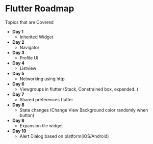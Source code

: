 # Flutter Roadmap
Topics that are Covered 

* **Day 1** 
  * Inherited Widget
* **Day 2** 
  * Navigator 
* **Day 3**
  * Profile UI
* **Day 4**
  * Listview
* **Day 5**
  * Networking using http
* **Day 6**
  * Viewgroups in flutter (Stack, Constrained box, expanded..)
* **Day 7**
  * Shared preferences flutter
* **Day 8**
  * State changes (Change View Background color randomly when button)
* **Day 9**
  * Expansion tile widget
* **Day 10**
  * Alert Dialog based on platform(iOS/Android)

